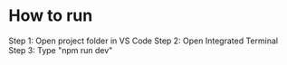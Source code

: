 # How to run
Step 1: Open project folder in VS Code
Step 2: Open Integrated Terminal
Step 3: Type "npm run dev" 

